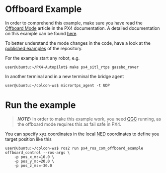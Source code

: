 # Offboard Example

In order to comprehend this example, make sure you have read the [Offboard Mode](https://docs.px4.io/master/en/flight_modes/offboard.html) article in the PX4 documentation. A detailed documentation on this example can be found [here](https://docs.px4.io/v1.12/en/ros/ros2_offboard_control.html).

To better understand the mode changes in the code, have a look at the [published examples](../publishers) of the repository.

For the example start any robot, e.g.

```
user@ubuntu:~/PX4-Autopilot$ make px4_sitl_rtps gazebo_rover
```

In another terminal and in a new terminal the bridge agent

```
user@ubuntu:~/colcon-ws$ micrortps_agent -t UDP
```


# Run the example

> **_NOTE:_** In order to make this example work, you need [QGC](https://dev.px4.io/v1.11_noredirect/en/qgc/) running, as the offboard mode requires this as fail safe in PX4.

You can specify xyz coordinates in the local [NED](https://docs.px4.io/master/en/contribute/notation.html#acronyms) coordinates to define you target position like this

```
user@ubuntu:~/colcon-ws$ ros2 run px4_ros_com_offboard_example offboard_control --ros-args \
    -p pos_x_m:=10.0 \
    -p pos_y_m:=20.0 \
    -p pos_z_m:=-30.0
```